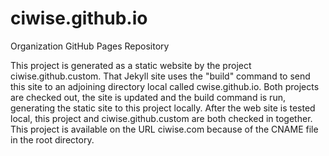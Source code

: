 # ciwise.github.io
Organization GitHub Pages Repository

This project is generated as a static website by the project ciwise.github.custom. That Jekyll site uses the "build" command to
send this site to an adjoining directory local called cwise.github.io. Both projects are checked out, the site is updated and the 
build command is run, generating the static site to this project locally. After the web site is tested local, this project and
ciwise.github.custom are both checked in together. This project is available on the URL ciwise.com because of the CNAME file in
the root directory.
